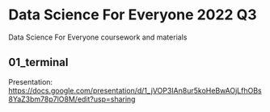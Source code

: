 # Data Science For Everyone 2022 Q3
Data Science For Everyone coursework and materials

## 01_terminal
Presentation: https://docs.google.com/presentation/d/1_jVOP3IAn8ur5koHeBwAOjLfhOBs8YaZ3bm78p7lO8M/edit?usp=sharing
